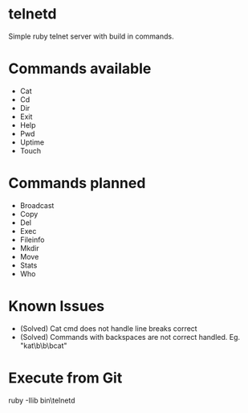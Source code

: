 telnetd
=======

Simple ruby telnet server with build in commands.

Commands available
==================
- Cat
- Cd
- Dir
- Exit
- Help
- Pwd
- Uptime
- Touch

Commands planned
==================
- Broadcast
- Copy
- Del
- Exec
- Fileinfo
- Mkdir
- Move
- Stats
- Who

Known Issues
============
- (Solved) Cat cmd does not handle line breaks correct
- (Solved) Commands with backspaces are not correct handled. Eg. "kat\b\b\bcat"

Execute from Git
============
ruby -Ilib bin\telnetd
